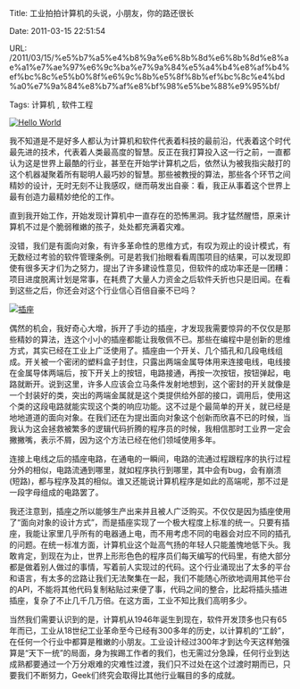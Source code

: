 Title: 工业拍拍计算机的头说，小朋友，你的路还很长

Date: 2011-03-15 22:51:54

URL: /2011/03/15/%e5%b7%a5%e4%b8%9a%e6%8b%8d%e6%8b%8d%e8%ae%a1%e7%ae%97%e6%9c%ba%e7%9a%84%e5%a4%b4%e8%af%b4%ef%bc%8c%e5%b0%8f%e6%9c%8b%e5%8f%8b%ef%bc%8c%e4%bd%a0%e7%9a%84%e8%b7%af%e8%bf%98%e5%be%88%e9%95%bf/

Tags: 计算机 , 软件工程

[![Hello World](http://zengyun.info/files/2011/03/hello_world-188x141.png)](http://zengyun.info/files/2011/03/hello_world.png)

我不知道是不是好多人都认为计算机和软件代表着科技的最前沿，代表着这个时代最先进的技术，代表着人类最高度的智慧。反正在我打算投入这一行之前，一直都认为这是世界上最酷的行业，甚至在开始学计算机之后，依然认为被我指尖敲打的这个机器凝聚着所有聪明人最巧妙的智慧。那些被教授的算法，那些各个环节之间精妙的设计，无时无刻不让我感叹，继而萌发出自豪：看，我正从事着这个世界上最有创造力最精妙绝伦的工作。

直到我开始工作，开始发现计算机中一直存在的恐怖黑洞。我才猛然醒悟，原来计算机不过是个脆弱稚嫩的孩子，处处都充满着灾难。

没错，我们是有面向对象，有许多革命性的思维方式，有叹为观止的设计模式，有无数经过考验的软件管理条例。可是若我们抬眼看看周围项目的结果，可以发现即使有很多天才们为之努力，提出了许多建设性意见，但软件的成功率还是一团糟：项目进度脱离计划是常事，在耗费了大量人力资金之后软件夭折也只是旧闻。在看到这些之后，你还会对这个行业信心百倍自豪不已吗？

[![插座](../files/2011/03/E-Rope%EF%BC%9A%E6%9C%80%E5%85%B7%E5%88%9B%E6%84%8F%E7%9A%84%E7%94%B5%E6%BA%90%E6%8F%92%E5%BA%A7-188x158.jpg)](../files/2011/03/E-Rope%EF%BC%9A%E6%9C%80%E5%85%B7%E5%88%9B%E6%84%8F%E7%9A%84%E7%94%B5%E6%BA%90%E6%8F%92%E5%BA%A7.jpg)

偶然的机会，我好奇心大增，拆开了手边的插座，才发现我需要惊异的不仅仅是那些精妙的算法，连这个小小的插座都能让我敬佩不已。那些在编程中是创新的思维方式，其实已经在工业上广泛使用了。插座由一个开关、几个插孔和几段电线组成。开关被一个密闭的塑料盒子封住，只露出两端金属导体用来连接电线，电线接在金属导体两端后，按下开关上的按钮，电路接通，再按一次按钮，按钮弹起，电路就断开。说到这里，许多人应该会立马条件发射地想到，这个密封的开关就像是一个封装好的类，突出的两端金属就是这个类提供给外部的接口，调用后，使用这个类的这段电路就能实现这个类的响应功能。这不过是个最简单的开关，就已经是地地道道的面向对象。在我们还在为提出面向对象这个创新而欣喜不已的时候，当我认为这会拯救被繁多的逻辑代码折腾的程序员的时候，我相信那时工业界一定会撇撇嘴，表示不屑，因为这个方法已经在他们领域使用多年。

连接上电线之后的插座电路，在通电的一瞬间，电路的流通过程跟程序的执行过程分外的相似，电路流通到哪里，就如程序执行到哪里，其中会有bug，会有崩溃(短路)，都与程序及其的相似。谁又还能说计算机程序是如此的高端呢，那不过是一段字母组成的电路罢了。

我还注意到，插座之所以能够生产出来并且被人广泛购买。不仅仅是因为插座使用了“面向对象的设计方式”，而是插座实现了一个极大程度上标准的统一。只要有插座，我能让家里几乎所有的电器通上电，而不用考虑不同的电器会对应不同的插孔的问题。在统一标准方面，计算机业这个趾高气扬的年轻人只能羞愧地低下头。我敢肯定，到现在为止，世界上形形色色的程序员们每天编写的代码里，有绝大部分都是做着别人做过的事情，写着前人实现过的代码。这个行业涌现出了太多的平台和语言，有太多的岔路让我们无法聚集在一起，我们不能随心所欲地调用其他平台的API，不能将其他代码复制粘贴过来便了事，代码之间的整合，比起将插头插进插座，复杂了不止几千几万倍。在这方面，工业不知比我们高明多少。

当然我们需要认识到的是，计算机从1946年诞生到现在，软件开发顶多也只有65年而已，工业从18世纪工业革命至今已经有300多年的历史，以计算机的“工龄”，在任何一个行业中都算是稚嫩的小朋友。工业设计经过300年才到达今天这样勉强算是“天下一统”的局面，身为挨踢工作者的我们，也无需过分急躁，任何行业到达成熟都要通过一个万分艰难的灾难性过渡，我们只不过处在这个过渡时期而已，只要我们不断努力，Geek们终究会取得比其他行业瞩目的多的成就。